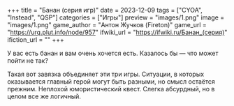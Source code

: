 +++
title = "Банан (серия игр)"
date = 2023-12-09
tags = ["CYOA", "Instead", "QSP"]
categories = ["Игры"]
preview = "images/1.png"
image = "images/1.png"
game_author = "Антон Жучков (Fireton)"
game_url = "https://urq.plut.info/node/957"
ifwiki_url = "https://ifwiki.ru/Банан_(серия)"
ifiction_url = ""
+++

У вас есть банан и вам очень хочется есть. Казалось бы — что может пойти не так?

Такая вот завязка объединяет эти три игры. Ситуации, в которых оказывается главный герой могут быть разными, но смысл остаётся прежним. Неплохой юмористический квест. Слегка абсурдный, но в целом все же логичный.